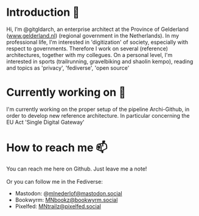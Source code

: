 # Introduction 👋 
Hi, I’m @gitgldarch, an enterprise architect at the Province of Gelderland (www.gelderland.nl) (regional government in the Netherlands). In my professional life, I'm interested in 'digitization' of society, especially with respect to governments. Therefore I work on several (reference) architectures, together with my collegues.
On a personal level, I'm interested in sports (trailrunning, gravelbiking and shaolin kempo), reading and topics as 'privacy', 'fediverse', 'open source'

# Currently working on 🌱
I'm currently working on the proper setup of the pipeline Archi-Github, in order to develop new reference architecture. In particular concerning the EU Act 'Single Digital Gateway'

# How to reach me 📫
You can reach me here on Github. Just leave me a note!<br><br>
Or you can follow me in the Fediverse:
* Mastodon: @mlnederlof@mastodon.social
* Bookwyrm: MNbookz@bookwyrm.social
* Pixelfed: MNtrailz@pixelfed.social


<!---
gitgldarch/gitgldarch is a ✨ special ✨ repository because its `README.md` (this file) appears on your GitHub profile.
You can click the Preview link to take a look at your changes.
--->
